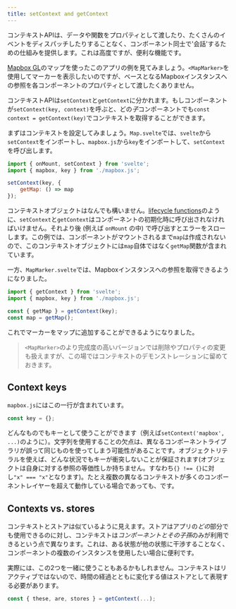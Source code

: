 ```yaml
---
title: setContext and getContext
---
```


コンテキストAPIは、データや関数をプロパティとして渡したり、たくさんのイベントをディスパッチしたりすることなく、コンポーネント同士で'会話'するための仕組みを提供します。これは高度ですが、便利な機能です。

[Mapbox GL](https://docs.mapbox.com/mapbox-gl-js/overview/)のマップを使ったこのアプリの例を見てみましょう。`<MapMarker>`を使用してマーカーを表示したいのですが、ベースとなるMapboxインスタンスへの参照を各コンポーネントのプロパティとして渡したくありません。

コンテキストAPIは`setContext`と`getContext`に分かれます。もしコンポーネントが`setContext(key, context)`を呼ぶと、どの*子*コンポーネントでも`const context = getContext(key)`でコンテキストを取得することができます。

まずはコンテキストを設定してみましょう。`Map.svelte`では、`svelte`から`setContext`をインポートし、`mapbox.js`から`key`をインポートして、`setContext`を呼び出します。

```js
import { onMount, setContext } from 'svelte';
import { mapbox, key } from './mapbox.js';

setContext(key, {
	getMap: () => map
});
```

コンテキストオブジェクトはなんでも構いません。[lifecycle functions](/tutorial/onmount)のように、`setContext`と`getContext`はコンポーネントの初期化時に呼び出されなければいけません。それより後 (例えば `onMount` の中) で呼び出すとエラーをスローします。この例では、コンポーネントがマウントされるまで`map`は作成されないので、このコンテキストオブジェクトには`map`自体ではなく`getMap`関数が含まれています。

一方、`MapMarker.svelte`では、Mapboxインスタンスへの参照を取得できるようになりました。

```js
import { getContext } from 'svelte';
import { mapbox, key } from './mapbox.js';

const { getMap } = getContext(key);
const map = getMap();
```

これでマーカーをマップに追加することができるようになりました。

> `<MapMarker>`のより完成度の高いバージョンでは削除やプロパティの変更も扱えますが、この場ではコンテキストのデモンストレーションに留めておきます。

## Context keys

`mapbox.js`にはこの一行が含まれています。

```js
const key = {};
```

どんなものでもキーとして使うことができます（例えば`setContext('mapbox', ...)`のように）。文字列を使用することの欠点は、異なるコンポーネントライブラリが誤って同じものを使ってしまう可能性があることです。オブジェクトリテラルを使えば、どんな状況でもキーが衝突しないことが保証されます(オブジェクトは自身に対する参照の等価性しか持ちません。すなわち`{} !== {}`に対し`"x" === "x"`となります)。たとえ複数の異なるコンテキストが多くのコンポーネントレイヤーを超えて動作している場合であっても、です。

## Contexts vs. stores

コンテキストとストアは似ているように見えます。ストアはアプリの*どの*部分でも使用できるのに対し、コンテキストは*コンポーネントとその子孫*のみが利用できるという点で異なります。これは、ある状態が他の状態に干渉することなく、コンポーネントの複数のインスタンスを使用したい場合に便利です。

実際には、この2つを一緒に使うこともあるかもしれません。コンテキストはリアクティブではないので、時間の経過とともに変化する値はストアとして表現する必要があります。


```js
const { these, are, stores } = getContext(...);
```
